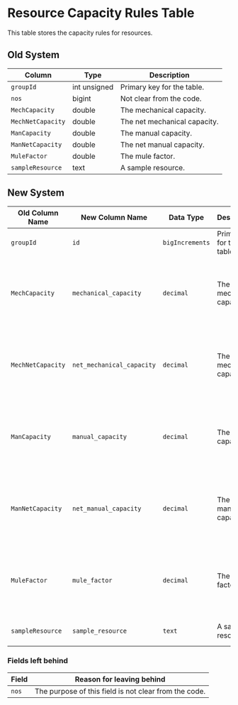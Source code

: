 
# Resource Capacity Rules Table

This table stores the capacity rules for resources.

## Old System

| Column | Type | Description |
|---|---|---|
| `groupId` | int unsigned | Primary key for the table. |
| `nos` | bigint | Not clear from the code. |
| `MechCapacity` | double | The mechanical capacity. |
| `MechNetCapacity` | double | The net mechanical capacity. |
| `ManCapacity` | double | The manual capacity. |
| `ManNetCapacity` | double | The net manual capacity. |
| `MuleFactor` | double | The mule factor. |
| `sampleResource` | text | A sample resource. |

## New System

| Old Column Name | New Column Name | Data Type | Description | Remarks |
|---|---|---|---|---|
| `groupId` | `id` | `bigIncrements` | Primary key for the table. | - |
| `MechCapacity` | `mechanical_capacity` | `decimal` | The mechanical capacity. | Renamed for clarity and changed to `decimal` for better precision. |
| `MechNetCapacity` | `net_mechanical_capacity` | `decimal` | The net mechanical capacity. | Renamed for clarity and changed to `decimal` for better precision. |
| `ManCapacity` | `manual_capacity` | `decimal` | The manual capacity. | Renamed for clarity and changed to `decimal` for better precision. |
| `ManNetCapacity` | `net_manual_capacity` | `decimal` | The net manual capacity. | Renamed for clarity and changed to `decimal` for better precision. |
| `MuleFactor` | `mule_factor` | `decimal` | The mule factor. | Renamed for clarity and changed to `decimal` for better precision. |
| `sampleResource` | `sample_resource` | `text` | A sample resource. | Renamed for clarity. |

### Fields left behind

| Field | Reason for leaving behind |
|---|---|
| `nos` | The purpose of this field is not clear from the code. |
